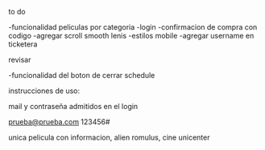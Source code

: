 to do 

-funcionalidad peliculas por categoria
-login
-confirmacion de compra con codigo
-agregar scroll smooth lenis
-estilos mobile
-agregar username en ticketera

revisar

-funcionalidad del boton de cerrar schedule

instrucciones de uso:

mail y contraseña admitidos en el login

prueba@prueba.com
123456#

unica pelicula con informacion, alien romulus, cine unicenter